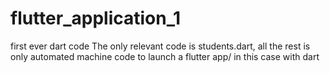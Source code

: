 # flutter_application_1

first ever dart code
The only relevant code is students.dart, all the rest is only automated machine code to launch a flutter app/ in this case with dart
